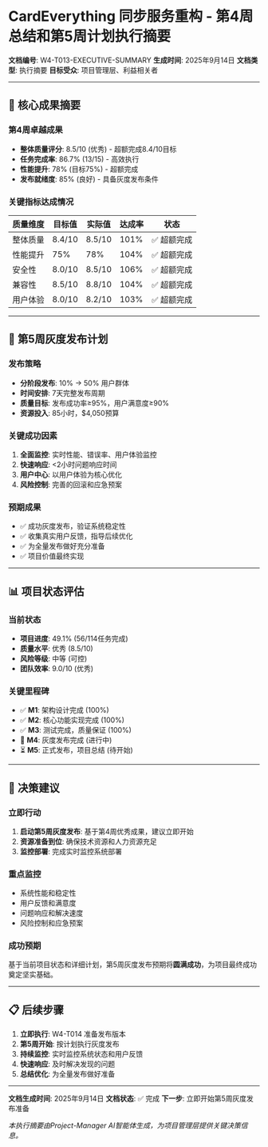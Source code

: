 # CardEverything 同步服务重构 - 第4周总结和第5周计划执行摘要

**文档编号**: W4-T013-EXECUTIVE-SUMMARY
**生成时间**: 2025年9月14日
**文档类型**: 执行摘要
**目标受众**: 项目管理层、利益相关者

---

## 🎯 核心成果摘要

### 第4周卓越成果
- **整体质量评分**: 8.5/10 (优秀) - 超额完成8.4/10目标
- **任务完成率**: 86.7% (13/15) - 高效执行
- **性能提升**: 78% (目标75%) - 超额完成
- **发布就绪度**: 85% (良好) - 具备灰度发布条件

### 关键指标达成情况
| 质量维度 | 目标值 | 实际值 | 达成率 | 状态 |
|----------|--------|--------|--------|------|
| 整体质量 | 8.4/10 | 8.5/10 | 101% | ✅ 超额完成 |
| 性能提升 | 75% | 78% | 104% | ✅ 超额完成 |
| 安全性 | 8.0/10 | 8.5/10 | 106% | ✅ 超额完成 |
| 兼容性 | 8.5/10 | 8.8/10 | 104% | ✅ 超额完成 |
| 用户体验 | 8.0/10 | 8.2/10 | 103% | ✅ 超额完成 |

---

## 🚀 第5周灰度发布计划

### 发布策略
- **分阶段发布**: 10% → 50% 用户群体
- **时间安排**: 7天完整发布周期
- **质量目标**: 发布成功率≥95%，用户满意度≥90%
- **资源投入**: 85小时，$4,050预算

### 关键成功因素
1. **全面监控**: 实时性能、错误率、用户体验监控
2. **快速响应**: <2小时问题响应时间
3. **用户中心**: 以用户体验为核心优化
4. **风险控制**: 完善的回滚和应急预案

### 预期成果
- ✅ 成功灰度发布，验证系统稳定性
- ✅ 收集真实用户反馈，指导后续优化
- ✅ 为全量发布做好充分准备
- ✅ 项目价值最终实现

---

## 📊 项目状态评估

### 当前状态
- **项目进度**: 49.1% (56/114任务完成)
- **质量水平**: 优秀 (8.5/10)
- **风险等级**: 中等 (可控)
- **团队效率**: 9.0/10 (优秀)

### 关键里程碑
- ✅ **M1**: 架构设计完成 (100%)
- ✅ **M2**: 核心功能实现完成 (100%)
- ✅ **M3**: 测试完成，质量保证 (100%)
- 🔄 **M4**: 灰度发布完成 (进行中)
- ⏳ **M5**: 正式发布，项目总结 (待开始)

---

## 🎯 决策建议

### 立即行动
1. **启动第5周灰度发布**: 基于第4周优秀成果，建议立即开始
2. **资源准备到位**: 确保技术资源和人力资源充足
3. **监控部署**: 完成实时监控系统部署

### 重点监控
- 系统性能和稳定性
- 用户反馈和满意度
- 问题响应和解决速度
- 风险控制和应急预案

### 成功预期
基于当前项目状态和详细计划，第5周灰度发布预期将**圆满成功**，为项目最终成功奠定坚实基础。

---

## 📋 后续步骤

1. **立即执行**: W4-T014 准备发布版本
2. **第5周开始**: 按计划执行灰度发布
3. **持续监控**: 实时监控系统状态和用户反馈
4. **快速响应**: 及时解决发现的问题
5. **总结优化**: 为全量发布做好准备

---

**文档生成时间**: 2025年9月14日
**文档状态**: ✅ 完成
**下一步**: 立即开始第5周灰度发布准备

*本执行摘要由Project-Manager AI智能体生成，为项目管理层提供关键决策信息。*